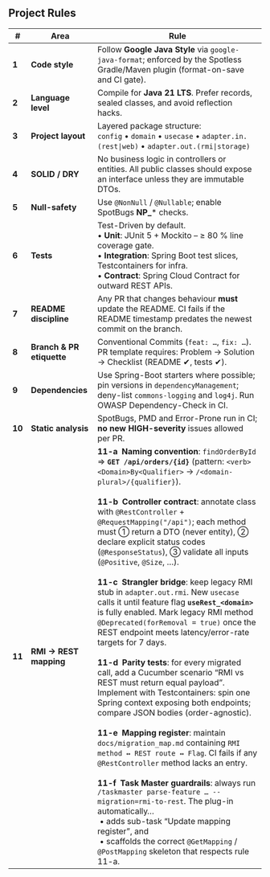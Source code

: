 ## Project Rules

| #  | Area | Rule |
|----|------|------|
| **1** | **Code style** | Follow **Google Java Style** via `google-java-format`; enforced by the Spotless Gradle/Maven plugin (format-on-save and CI gate). |
| **2** | **Language level** | Compile for **Java 21 LTS**. Prefer records, sealed classes, and avoid reflection hacks. |
| **3** | **Project layout** | Layered package structure: <br>`config` • `domain` • `usecase` • `adapter.in.(rest\|web)` • `adapter.out.(rmi\|storage)` |
| **4** | **SOLID / DRY** | No business logic in controllers or entities. All public classes should expose an interface unless they are immutable DTOs. |
| **5** | **Null-safety** | Use `@NonNull` / `@Nullable`; enable SpotBugs **NP\_*** checks. |
| **6** | **Tests** | Test-Driven by default. <br>• **Unit**: JUnit 5 + Mockito – ≥ 80 % line coverage gate. <br>• **Integration**: Spring Boot test slices, Testcontainers for infra. <br>• **Contract**: Spring Cloud Contract for outward REST APIs. |
| **7** | **README discipline** | Any PR that changes behaviour **must** update the README. CI fails if the README timestamp predates the newest commit on the branch. |
| **8** | **Branch & PR etiquette** | Conventional Commits (`feat: …`, `fix: …`). PR template requires: Problem → Solution → Checklist (README ✔, tests ✔). |
| **9** | **Dependencies** | Use Spring-Boot starters where possible; pin versions in `dependencyManagement`; deny-list `commons-logging` and `log4j`. Run OWASP Dependency-Check in CI. |
| **10** | **Static analysis** | SpotBugs, PMD and Error-Prone run in CI; **no new HIGH-severity** issues allowed per PR. |
| **11** | **RMI → REST mapping** | **11-a Naming convention**: `findOrderById` ⇒ **`GET /api/orders/{id}`** (pattern: `<verb><Domain>By<Qualifier>` → `/<domain-plural>/{qualifier}`).<br><br>**11-b Controller contract**: annotate class with `@RestController` + `@RequestMapping("/api")`; each method must ① return a DTO (never entity), ② declare explicit status codes (`@ResponseStatus`), ③ validate all inputs (`@Positive`, `@Size`, …).<br><br>**11-c Strangler bridge**: keep legacy RMI stub in `adapter.out.rmi`. New `usecase` calls it until feature flag **`useRest_<domain>`** is fully enabled. Mark legacy RMI method `@Deprecated(forRemoval = true)` once the REST endpoint meets latency/error-rate targets for 7 days.<br><br>**11-d Parity tests**: for every migrated call, add a Cucumber scenario “RMI vs REST must return equal payload”. Implement with Testcontainers: spin one Spring context exposing both endpoints; compare JSON bodies (order-agnostic).<br><br>**11-e Mapping register**: maintain `docs/migration_map.md` containing `RMI method ↔ REST route ↔ Flag`. CI fails if any `@RestController` method lacks an entry.<br><br>**11-f Task Master guardrails**: always run `/taskmaster parse-feature … --migration=rmi-to-rest`. The plug-in automatically…<br>&nbsp;• adds sub-task “Update mapping register”, and<br>&nbsp;• scaffolds the correct `@GetMapping` / `@PostMapping` skeleton that respects rule 11-a. |
